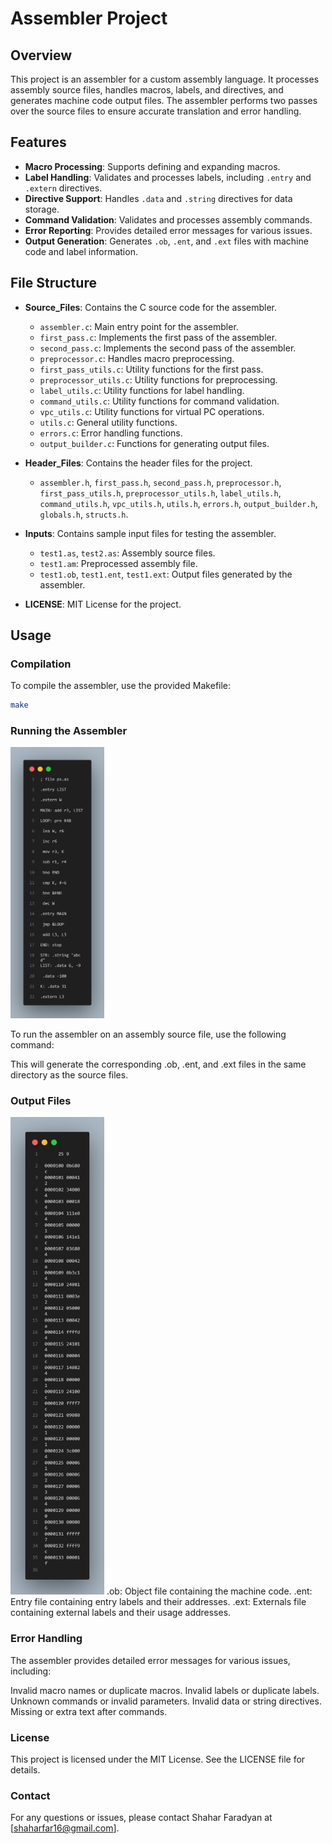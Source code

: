 # Assembler Project

## Overview

This project is an assembler for a custom assembly language. It processes assembly source files, handles macros, labels, and directives, and generates machine code output files. The assembler performs two passes over the source files to ensure accurate translation and error handling.

## Features

- **Macro Processing**: Supports defining and expanding macros.
- **Label Handling**: Validates and processes labels, including `.entry` and `.extern` directives.
- **Directive Support**: Handles `.data` and `.string` directives for data storage.
- **Command Validation**: Validates and processes assembly commands.
- **Error Reporting**: Provides detailed error messages for various issues.
- **Output Generation**: Generates `.ob`, `.ent`, and `.ext` files with machine code and label information.

## File Structure

- **Source_Files**: Contains the C source code for the assembler.
  - `assembler.c`: Main entry point for the assembler.
  - `first_pass.c`: Implements the first pass of the assembler.
  - `second_pass.c`: Implements the second pass of the assembler.
  - `preprocessor.c`: Handles macro preprocessing.
  - `first_pass_utils.c`: Utility functions for the first pass.
  - `preprocessor_utils.c`: Utility functions for preprocessing.
  - `label_utils.c`: Utility functions for label handling.
  - `command_utils.c`: Utility functions for command validation.
  - `vpc_utils.c`: Utility functions for virtual PC operations.
  - `utils.c`: General utility functions.
  - `errors.c`: Error handling functions.
  - `output_builder.c`: Functions for generating output files.

- **Header_Files**: Contains the header files for the project.
  - `assembler.h`, `first_pass.h`, `second_pass.h`, `preprocessor.h`, `first_pass_utils.h`, `preprocessor_utils.h`, `label_utils.h`, `command_utils.h`, `vpc_utils.h`, `utils.h`, `errors.h`, `output_builder.h`, `globals.h`, `structs.h`.

- **Inputs**: Contains sample input files for testing the assembler.
  - `test1.as`, `test2.as`: Assembly source files.
  - `test1.am`: Preprocessed assembly file.
  - `test1.ob`, `test1.ent`, `test1.ext`: Output files generated by the assembler.

- **LICENSE**: MIT License for the project.

## Usage

### Compilation

To compile the assembler, use the provided Makefile:

```sh
make
```
### Running the Assembler
<img src="Images/test1.as.png" alt="Assembler Input" width="150">

To run the assembler on an assembly source file, use the following command:

This will generate the corresponding .ob, .ent, and .ext files in the same directory as the source files.

### Output Files
<img src="Images/test1.ob.png" alt="Assembler Output" width="150">
.ob: Object file containing the machine code.
.ent: Entry file containing entry labels and their addresses.
.ext: Externals file containing external labels and their usage addresses.

### Error Handling
The assembler provides detailed error messages for various issues, including:

Invalid macro names or duplicate macros.
Invalid labels or duplicate labels.
Unknown commands or invalid parameters.
Invalid data or string directives.
Missing or extra text after commands.

### License
This project is licensed under the MIT License. See the LICENSE file for details.

### Contact
For any questions or issues, please contact Shahar Faradyan at [shaharfar16@gmail.com].
